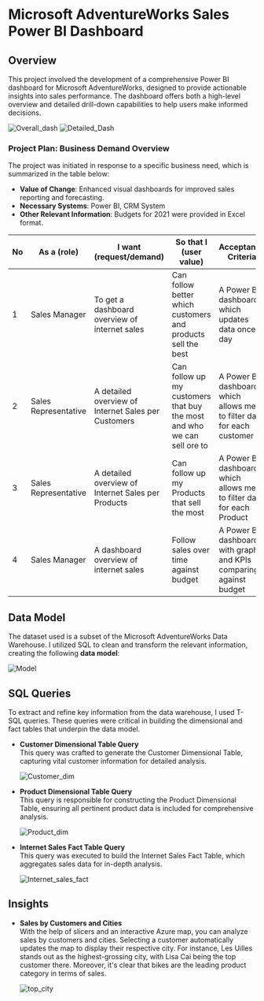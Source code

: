 # Microsoft AdventureWorks Sales Power BI Dashboard

## Overview

This project involved the development of a comprehensive Power BI dashboard for Microsoft AdventureWorks, designed to provide actionable insights into sales performance. The dashboard offers both a high-level overview and detailed drill-down capabilities to help users make informed decisions.

![Overall_dash](https://github.com/user-attachments/assets/b13af47b-3e86-4b71-b836-554d9432a608)
![Detailed_Dash](https://github.com/user-attachments/assets/a205cb67-8cdb-487a-a226-d9370ce2eba3)

### Project Plan: Business Demand Overview

The project was initiated in response to a specific business need, which is summarized in the table below:

- **Value of Change**: Enhanced visual dashboards for improved sales reporting and forecasting.
- **Necessary Systems**: Power BI, CRM System
- **Other Relevant Information**: Budgets for 2021 were provided in Excel format.


| No | As a (role)            | I want (request/demand)                                | So that I (user value)                                        | Acceptance Criteria                                              |
|----|------------------------|-------------------------------------------------------|---------------------------------------------------------------|------------------------------------------------------------------|
| 1  | Sales Manager          | To get a dashboard overview of internet sales          | Can follow better which customers and products sell the best   | A Power BI dashboard which updates data once a day               |
| 2  | Sales Representative   | A detailed overview of Internet Sales per Customers    | Can follow up my customers that buy the most and who we can sell ore to | A Power BI dashboard which allows me to filter data for each customer |
| 3  | Sales Representative   | A detailed overview of Internet Sales per Products     | Can follow up my Products that sell the most                  | A Power BI dashboard which allows me to filter data for each Product  |
| 4  | Sales Manager          | A dashboard overview of internet sales                 | Follow sales over time against budget                         | A Power BI dashboard with graphs and KPIs comparing against budget |


## Data Model

The dataset used is a subset of the Microsoft AdventureWorks Data Warehouse. I utilized SQL to clean and transform the relevant information, creating the following **data model**:

![Model](https://github.com/user-attachments/assets/31541329-8195-4236-8c68-ef530d38e828)

## SQL Queries

To extract and refine key information from the data warehouse, I used T-SQL queries. These queries were critical in building the dimensional and fact tables that underpin the data model.

- **Customer Dimensional Table Query**  
  This query was crafted to generate the Customer Dimensional Table, capturing vital customer information for detailed analysis.

  ![Customer_dim](https://github.com/user-attachments/assets/ff7a5e59-2c3d-48e5-9dc8-73596dcdd37a)

- **Product Dimensional Table Query**  
  This query is responsible for constructing the Product Dimensional Table, ensuring all pertinent product data is included for comprehensive analysis.

  ![Product_dim](https://github.com/user-attachments/assets/32af91d9-bc82-441d-8e22-29f1d3887728)

- **Internet Sales Fact Table Query**  
  This query was executed to build the Internet Sales Fact Table, which aggregates sales data for in-depth analysis.

  ![Internet_sales_fact](https://github.com/user-attachments/assets/520ff16b-a91b-4ab2-9fd1-428b565063da)

## Insights

- **Sales by Customers and Cities**  
  With the help of slicers and an interactive Azure map, you can analyze sales by customers and cities. Selecting a customer automatically updates the map to display their respective city. For instance, Les Uilles stands out as the highest-grossing city, with Lisa Cai being the top customer there. Moreover, it's clear that bikes are the leading product category in terms of sales.

  ![top_city](https://github.com/user-attachments/assets/50581943-525a-4fea-82fb-f863f247051c)



 




